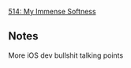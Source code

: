 
[514: My Immense Softness](https://overcast.fm/+9mSlxBn58/13:01)

## Notes
More iOS dev bullshit talking points